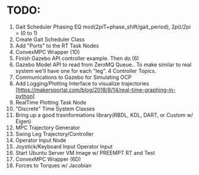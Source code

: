 # TODO:

1. Gait Scheduler Phasing EQ mod(2*pi*T+phase_shift/gait_period), 2*pi)/2*pi = (0 to 1)
2. Create Gait Scheduler Class
3. Add "Ports" to the RT Task Nodes
4. ConvexMPC Wrapper (1D)
5. Finish Gazebo API controller example.  Then do (6)
6. Gazebo Model API to read from ZeroMQ Queue..  To make similar to real system we'll have one for each "leg".  4 Controller Topics.
7. Communications to Gazebo for Simulating OCP
8. Add Logging/Plotting Interface to visualize trajectories [https://makersportal.com/blog/2018/8/14/real-time-graphing-in-python]
9. RealTime Plotting Task Node
10. "Discrete" Time System Classes
11. Bring up a good trasnformations library(RBDL, KDL, DART, or Custom w/ Eigen)
12. MPC Trajectory Generator
13. Swing Leg Trajectory/Controller
14. Operator Input Node
15. Joystick/Keyboard Input Operator Input
16. Start Ubuntu Server VM Image w/ PREEMPT RT and Test
17. ConvexMPC Wrapper (6D)
18. Forces to Torques w/ Jacobian

